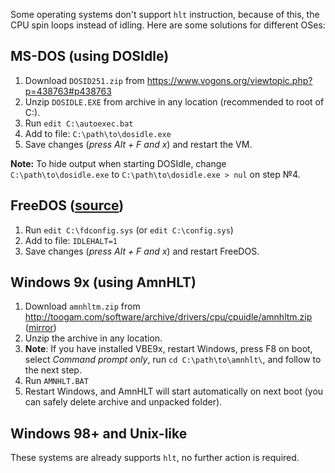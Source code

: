 Some operating systems don't support `hlt` instruction, because of this, the CPU spin loops instead of idling.
Here are some solutions for different OSes:

## MS-DOS (using DOSIdle)

1. Download `DOSID251.zip` from <https://www.vogons.org/viewtopic.php?p=438763#p438763>
2. Unzip `DOSIDLE.EXE` from archive in any location (recommended to root of C:).
3. Run `edit C:\autoexec.bat`
4. Add to file: `C:\path\to\dosidle.exe`
5. Save changes (*press Alt + F and x*) and restart the VM.

**Note:** To hide output when starting DOSIdle, change `C:\path\to\dosidle.exe` to `C:\path\to\dosidle.exe > nul` on step №4.

## FreeDOS ([source](https://narkive.com/UGrcO8wU.2))

1. Run `edit C:\fdconfig.sys` (or `edit C:\config.sys`)
2. Add to file: `IDLEHALT=1`
3. Save changes (*press Alt + F and x*) and restart FreeDOS.

## Windows 9x (using AmnHLT)

1. Download `amnhltm.zip` from <http://toogam.com/software/archive/drivers/cpu/cpuidle/amnhltm.zip> ([mirror](https://web.archive.org/web/20060212132151/http://www.user.cityline.ru/~maxamn/amnhltm.zip))
2. Unzip the archive in any location.
3. **Note**: If you have installed VBE9x, restart Windows, press F8 on boot, select *Command prompt only*, run `cd C:\path\to\amnhlt\`, and follow to the next step.
4. Run `AMNHLT.BAT`
5. Restart Windows, and AmnHLT will start automatically on next boot (you can safely delete archive and unpacked folder).

## Windows 98+ and Unix-like

These systems are already supports `hlt`, no further action is required.
